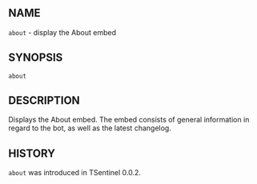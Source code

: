 ## NAME

`about` - display the About embed

## SYNOPSIS

`about`

## DESCRIPTION

Displays the About embed. The embed consists of general information in regard to the bot, as well as the latest changelog.

## HISTORY

`about` was introduced in TSentinel 0.0.2.
